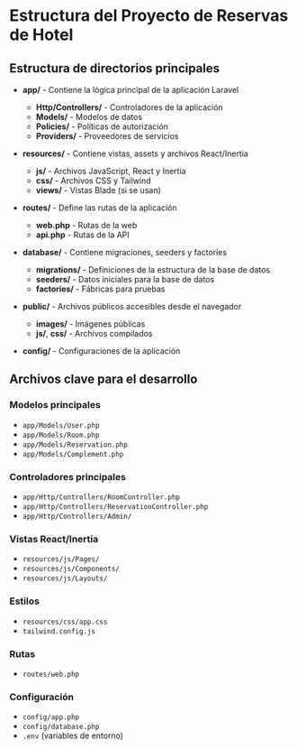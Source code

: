 # Estructura del Proyecto de Reservas de Hotel

## Estructura de directorios principales

-   **app/** - Contiene la lógica principal de la aplicación Laravel

    -   **Http/Controllers/** - Controladores de la aplicación
    -   **Models/** - Modelos de datos
    -   **Policies/** - Políticas de autorización
    -   **Providers/** - Proveedores de servicios

-   **resources/** - Contiene vistas, assets y archivos React/Inertia

    -   **js/** - Archivos JavaScript, React y Inertia
    -   **css/** - Archivos CSS y Tailwind
    -   **views/** - Vistas Blade (si se usan)

-   **routes/** - Define las rutas de la aplicación

    -   **web.php** - Rutas de la web
    -   **api.php** - Rutas de la API

-   **database/** - Contiene migraciones, seeders y factories

    -   **migrations/** - Definiciones de la estructura de la base de datos
    -   **seeders/** - Datos iniciales para la base de datos
    -   **factories/** - Fábricas para pruebas

-   **public/** - Archivos públicos accesibles desde el navegador

    -   **images/** - Imágenes públicas
    -   **js/**, **css/** - Archivos compilados

-   **config/** - Configuraciones de la aplicación

## Archivos clave para el desarrollo

### Modelos principales

-   `app/Models/User.php`
-   `app/Models/Room.php`
-   `app/Models/Reservation.php`
-   `app/Models/Complement.php`

### Controladores principales

-   `app/Http/Controllers/RoomController.php`
-   `app/Http/Controllers/ReservationController.php`
-   `app/Http/Controllers/Admin/`

### Vistas React/Inertia

-   `resources/js/Pages/`
-   `resources/js/Components/`
-   `resources/js/Layouts/`

### Estilos

-   `resources/css/app.css`
-   `tailwind.config.js`

### Rutas

-   `routes/web.php`

### Configuración

-   `config/app.php`
-   `config/database.php`
-   `.env` (variables de entorno)
